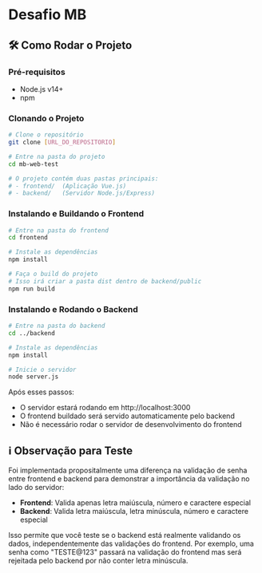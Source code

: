 # Desafio MB

## 🛠️ Como Rodar o Projeto

### Pré-requisitos

- Node.js v14+
- npm

### Clonando o Projeto

```bash
# Clone o repositório
git clone [URL_DO_REPOSITORIO]

# Entre na pasta do projeto
cd mb-web-test

# O projeto contém duas pastas principais:
# - frontend/  (Aplicação Vue.js)
# - backend/   (Servidor Node.js/Express)
```

### Instalando e Buildando o Frontend

```bash
# Entre na pasta do frontend
cd frontend

# Instale as dependências
npm install

# Faça o build do projeto
# Isso irá criar a pasta dist dentro de backend/public
npm run build
```

### Instalando e Rodando o Backend

```bash
# Entre na pasta do backend
cd ../backend

# Instale as dependências
npm install

# Inicie o servidor
node server.js
```

Após esses passos:

- O servidor estará rodando em http://localhost:3000
- O frontend buildado será servido automaticamente pelo backend
- Não é necessário rodar o servidor de desenvolvimento do frontend

## ℹ️ Observação para Teste

Foi implementada propositalmente uma diferença na validação de senha entre frontend e backend para demonstrar a importância da validação no lado do servidor:

- **Frontend**: Valida apenas letra maiúscula, número e caractere especial
- **Backend**: Valida letra maiúscula, letra minúscula, número e caractere especial

Isso permite que você teste se o backend está realmente validando os dados, independentemente das validações do frontend. Por exemplo, uma senha como "TESTE@123" passará na validação do frontend mas será rejeitada pelo backend por não conter letra minúscula.
